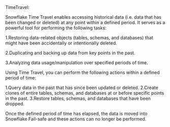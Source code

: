 TimeTravel:

Snowflake Time Travel enables accessing historical data (i.e. data that has been changed or deleted)
at any point within a defined period. It serves as a powerful tool for performing the following tasks:

1.Restoring data-related objects (tables, schemas, and databases) that might have been accidentally or intentionally deleted.

2.Duplicating and backing up data from key points in the past.

3.Analyzing data usage/manipulation over specified periods of time.




Using Time Travel, you can perform the following actions within a defined period of time:

1.Query data in the past that has since been updated or deleted.
2.Create clones of entire tables, schemas, and databases at or before specific points in the past.
3.Restore tables, schemas, and databases that have been dropped.

Once the defined period of time has elapsed, the data is moved into Snowflake Fail-safe and these actions can no longer be performed.
